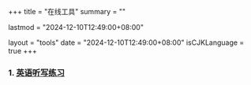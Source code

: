 +++
title = "在线工具"
summary = ""

lastmod = "2024-12-10T12:49:00+08:00"

layout = "tools"
date = "2024-12-10T12:49:00+08:00"
isCJKLanguage = true
+++

### 1. [英语听写练习](https://wanghaoyang1995.github.io/keke_scraper)
